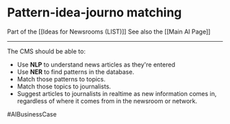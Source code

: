 # Pattern-idea-journo matching

Part of the [[Ideas for Newsrooms (LIST)]]
See also the [[Main AI Page]] 

---
The CMS should be able to: 
- Use **NLP** to understand news articles as they're entered
- Use **NER** to find patterns in the database.
- Match those patterns to topics.
- Match those topics to journalists.
- Suggest articles to journalists in realtime as new information comes in, regardless of where it comes from in the newsroom or network.

#AIBusinessCase 